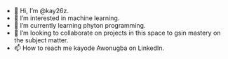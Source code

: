 - 👋 Hi, I’m @kay26z.
- 👀 I’m interested in machine learning.
- 🌱 I’m currently learning phyton programming.
- 💞️ I’m looking to collaborate on projects in this space to gsin mastery on the subject matter.
- 📫 How to reach me kayode Awonugba on LinkedIn.

<!---
kay26z/kay26z is a ✨ special ✨ repository because its `README.md` (this file) appears on your GitHub profile.
You can click the Preview link to take a look at your changes.
--->
